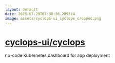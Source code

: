 ```yaml
---
layout: default
date: 2025-07-29T07:38:36.289314
image: assets/cyclops-ui_cyclops_cropped.png
---
```


# [cyclops-ui/cyclops](https://github.com/cyclops-ui/cyclops)

no-code Kubernetes dashboard for app deployment
